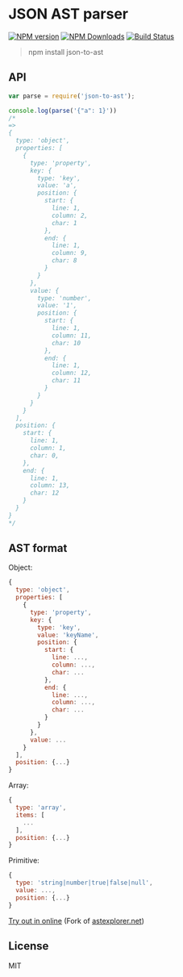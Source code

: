 # JSON AST parser

[![NPM version](https://img.shields.io/npm/v/json-to-ast.svg)](https://www.npmjs.com/package/json-to-ast)
[![NPM Downloads](https://img.shields.io/npm/dm/json-to-ast.svg)](https://www.npmjs.com/package/json-to-ast)
[![Build Status](https://travis-ci.org/vtrushin/json-to-ast.svg?branch=master)](https://travis-ci.org/vtrushin/json-to-ast)
<!-- [![Coverage Status](https://coveralls.io/repos/github/vtrushin/json-to-ast/badge.svg?branch=master)](https://coveralls.io/github/vtrushin/json-to-ast?branch=master) -->

> npm install json-to-ast

## API

```js
var parse = require('json-to-ast');

console.log(parse('{"a": 1}'))
/*
=>
{
  type: 'object',
  properties: [
    {
      type: 'property',
      key: {
        type: 'key',
        value: 'a',
        position: {
          start: {
            line: 1,
            column: 2,
            char: 1
          },
          end: {
            line: 1,
            column: 9,
            char: 8
          }
        }
      },
      value: {
        type: 'number',
        value: '1',
        position: {
          start: {
            line: 1,
            column: 11,
            char: 10
          },
          end: {
            line: 1,
            column: 12,
            char: 11
          }
        }
      }
    }
  ],
  position: {
    start: {
      line: 1,
      column: 1,
      char: 0,
    },
    end: {
      line: 1,
      column: 13,
      char: 12
    }
  }
}
*/
```

## AST format

Object:

```js
{
  type: 'object',
  properties: [
    {
      type: 'property',
      key: {
        type: 'key',
        value: 'keyName',
        position: {
          start: {
            line: ...,
            column: ...,
            char: ...
          },
          end: {
            line: ...,
            column: ...,
            char: ...
          }
        }
      },
      value: ...
    }
  ],
  position: {...}
}
```

Array:

```js
{
  type: 'array',
  items: [
    ...
  ],
  position: {...}
}
```

Primitive:

```js
{
  type: 'string|number|true|false|null',
  value: ...,
  position: {...}
}
```

[Try out in online](https://rawgit.com/vtrushin/json-to-ast/master/demo/astexplorer/index.html) (Fork of [astexplorer.net](https://astexplorer.net/))

## License
MIT
